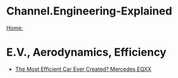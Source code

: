 # Channel.Engineering-Explained
[Home:](https://www.youtube.com/@EngineeringExplained)

# E.V., Aerodynamics, Efficiency
- [The Most Efficient Car Ever Created? Mercedes EQXX](https://youtu.be/8kY7BGGtDeY)
